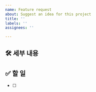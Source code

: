 ```yaml
---
name: Feature request
about: Suggest an idea for this project
title: ''
labels: ''
assignees: ''

---
```


## 🛠️ 세부 내용
<!-- 내용을 적어주세요. -->

## ✅ 할 일
- [ ]

<!-- ## ⏰ 예상 소요 시간 -->
